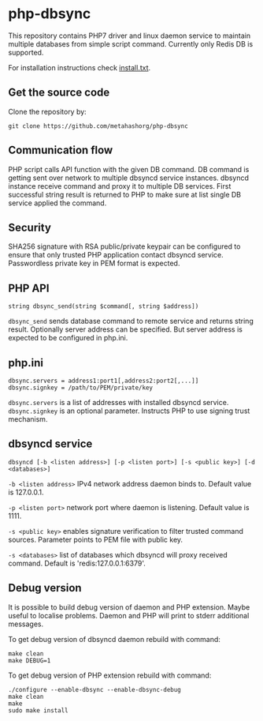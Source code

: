 # php-dbsync

This repository contains PHP7 driver and linux daemon service to maintain multiple databases from simple script command.
Currently only Redis DB is supported.

For installation instructions check [install.txt](https://github.com/metahashorg/php-dbsync/blob/master/install.txt).

## Get the source code
Clone the repository by:
```shell
git clone https://github.com/metahashorg/php-dbsync
```

## Communication flow
PHP script calls API function with the given DB command.
DB command is getting sent over network to multiple dbsyncd service instances.
dbsyncd instance receive command and proxy it to multiple DB services.
First successful string result is returned to PHP to make sure at list single DB service applied the command.

## Security
SHA256 signature with RSA public/private keypair can be configured to ensure that only trusted PHP application contact dbsyncd service.
Passwordless private key in PEM format is expected.

## PHP API
```
string dbsync_send(string $command[, string $address])
```
`dbsync_send` sends database command to remote service and returns string result.
Optionally server address can be specified. But server address is expected to be configured in php.ini.

## php.ini
```
dbsync.servers = address1:port1[,address2:port2[,...]]
dbsync.signkey = /path/to/PEM/private/key
```
`dbsync.servers` is a list of addresses with installed dbsyncd service.
`dbsync.signkey` is an optional parameter. Instructs PHP to use signing trust mechanism.

## dbsyncd service
```
dbsyncd [-b <listen address>] [-p <listen port>] [-s <public key>] [-d <databases>]
```
`-b <listen address>` IPv4 network address daemon binds to. Default value is 127.0.0.1.

`-p <listen port>` network port where daemon is listening. Default value is 1111.

`-s <public key>` enables signature verification to filter trusted command sources. Parameter points to PEM file with public key.

`-s <databases>` list of databases which dbsyncd will proxy received command. Default is 'redis:127.0.0.1:6379'.

## Debug version
It is possible to build debug version of daemon and PHP extension. Maybe useful to localise problems.
Daemon and PHP will print to stderr additional messages.

To get debug version of dbsyncd daemon rebuild with command:
```shell
make clean
make DEBUG=1
```

To get debug version of PHP extension rebuild with command:
```shell
./configure --enable-dbsync --enable-dbsync-debug
make clean
make
sudo make install
```

